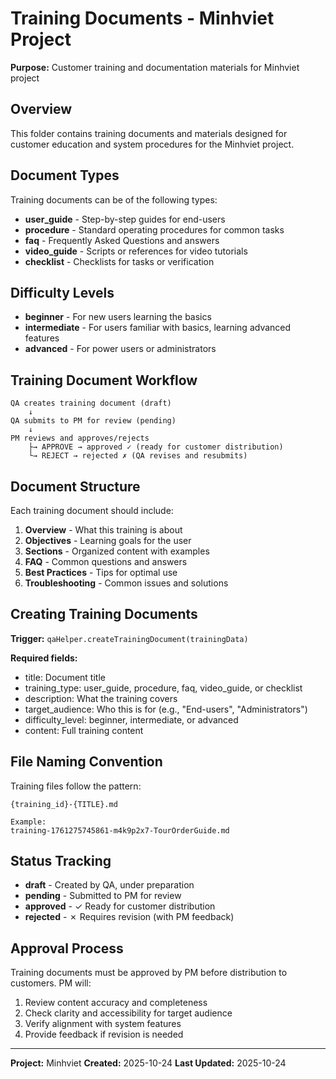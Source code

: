 # Training Documents - Minhviet Project

**Purpose:** Customer training and documentation materials for Minhviet project

## Overview

This folder contains training documents and materials designed for customer education and system procedures for the Minhviet project.

## Document Types

Training documents can be of the following types:

- **user_guide** - Step-by-step guides for end-users
- **procedure** - Standard operating procedures for common tasks
- **faq** - Frequently Asked Questions and answers
- **video_guide** - Scripts or references for video tutorials
- **checklist** - Checklists for tasks or verification

## Difficulty Levels

- **beginner** - For new users learning the basics
- **intermediate** - For users familiar with basics, learning advanced features
- **advanced** - For power users or administrators

## Training Document Workflow

```
QA creates training document (draft)
    ↓
QA submits to PM for review (pending)
    ↓
PM reviews and approves/rejects
    ├→ APPROVE → approved ✓ (ready for customer distribution)
    └→ REJECT → rejected ✗ (QA revises and resubmits)
```

## Document Structure

Each training document should include:

1. **Overview** - What this training is about
2. **Objectives** - Learning goals for the user
3. **Sections** - Organized content with examples
4. **FAQ** - Common questions and answers
5. **Best Practices** - Tips for optimal use
6. **Troubleshooting** - Common issues and solutions

## Creating Training Documents

**Trigger:** `qaHelper.createTrainingDocument(trainingData)`

**Required fields:**
- title: Document title
- training_type: user_guide, procedure, faq, video_guide, or checklist
- description: What the training covers
- target_audience: Who this is for (e.g., "End-users", "Administrators")
- difficulty_level: beginner, intermediate, or advanced
- content: Full training content

## File Naming Convention

Training files follow the pattern:
```
{training_id}-{TITLE}.md

Example:
training-1761275745861-m4k9p2x7-TourOrderGuide.md
```

## Status Tracking

- **draft** - Created by QA, under preparation
- **pending** - Submitted to PM for review
- **approved** - ✓ Ready for customer distribution
- **rejected** - ✗ Requires revision (with PM feedback)

## Approval Process

Training documents must be approved by PM before distribution to customers. PM will:
1. Review content accuracy and completeness
2. Check clarity and accessibility for target audience
3. Verify alignment with system features
4. Provide feedback if revision is needed

---

**Project:** Minhviet
**Created:** 2025-10-24
**Last Updated:** 2025-10-24
